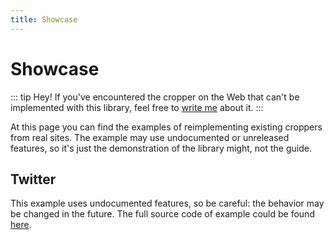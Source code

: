 ```yaml
---
title: Showcase
---
```



# Showcase

::: tip Hey!
If you've encountered the cropper on the Web that can't be implemented with this library, feel free to [write me](mailto:norserium@gmail.com) about it.
:::

At this page you can find the examples of reimplementing existing croppers from real sites. The example
may use undocumented or unreleased features, so it's just the demonstration of the library might, not the 
guide.

## Twitter

This example uses undocumented features, so be careful: the behavior may be changed in the future. The full source code of example could be
found [here](https://codesandbox.io/s/vue-advanced-cropper-twitter-suoyc).

<twitter-example></twitter-example>
